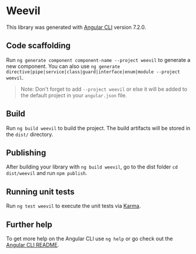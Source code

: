 # Weevil

This library was generated with [Angular CLI](https://github.com/angular/angular-cli) version 7.2.0.

## Code scaffolding

Run `ng generate component component-name --project weevil` to generate a new component. You can also use `ng generate directive|pipe|service|class|guard|interface|enum|module --project weevil`.

> Note: Don't forget to add `--project weevil` or else it will be added to the default project in your `angular.json` file.

## Build

Run `ng build weevil` to build the project. The build artifacts will be stored in the `dist/` directory.

## Publishing

After building your library with `ng build weevil`, go to the dist folder `cd dist/weevil` and run `npm publish`.

## Running unit tests

Run `ng test weevil` to execute the unit tests via [Karma](https://karma-runner.github.io).

## Further help

To get more help on the Angular CLI use `ng help` or go check out the [Angular CLI README](https://github.com/angular/angular-cli/blob/master/README.md).
